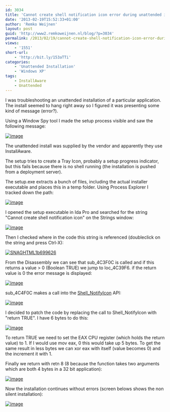 ```yaml
---
id: 3034
title: 'Cannot create shell notification icon error during unattended install'
date: '2013-02-19T15:52:33+01:00'
author: 'Remko Weijnen'
layout: post
guid: 'http://www2.remkoweijnen.nl/blog/?p=3034'
permalink: /2013/02/19/cannot-create-shell-notification-icon-error-during-unattended-install/
views:
    - '1551'
short-url:
    - 'http://bit.ly/153aTTi'
categories:
    - 'Unattended Installation'
    - 'Windows XP'
tags:
    - InstallAware
    - Unattended
---
```


I was troubleshooting an unattended installation of a particular application. The install seemed to hang right away so I figured it was presenting some kind of message (error?).

Using a Window Spy tool I made the setup process visible and saw the following message:

[![image](http://192.168.40.25:8081/wp-content/uploads/2013/02/image_thumb.png "image")](http://192.168.40.25:8081/wp-content/uploads/2013/02/image.png)

The unattended install was supplied by the vendor and apparently they use InstallAware.

The setup tries to create a Tray Icon, probably a setup progress indicator, but this fails because there is no shell running (the installation is pushed from a deployment server).

The setup.exe extracts a bunch of files, including the actual installer executable and places this in a temp folder. Using Process Explorer I tracked down the path:

[![image](http://192.168.40.25:8081/wp-content/uploads/2013/02/image_thumb1.png "image")](http://192.168.40.25:8081/wp-content/uploads/2013/02/image1.png)

I opened the setup executable in Ida Pro and searched for the string "Cannot create shell notification icon" on the Strings window:

[![image](http://192.168.40.25:8081/wp-content/uploads/2013/02/image_thumb2.png "image")](http://192.168.40.25:8081/wp-content/uploads/2013/02/image2.png)

Then I checked where in the code this string is referenced (doubleclick on the string and press Ctrl-X):

[![SNAGHTML1b699626](http://192.168.40.25:8081/wp-content/uploads/2013/02/SNAGHTML1b699626_thumb.png "SNAGHTML1b699626")](http://192.168.40.25:8081/wp-content/uploads/2013/02/SNAGHTML1b699626.png)

From the Disassembly we can see that sub\_4C3F0C is called and if this returns a value &gt; 0 (Boolean TRUE) we jump to loc\_4C39F6. if the return value is 0 the error message is displayed:

[![image](http://192.168.40.25:8081/wp-content/uploads/2013/02/image_thumb3.png "image")](http://192.168.40.25:8081/wp-content/uploads/2013/02/image3.png)

sub\_4C4F0C makes a call into the [Shell\_NotifyIcon](http://msdn.microsoft.com/en-us/library/windows/desktop/bb762159%28v=vs.85%29.aspx) API:

[![image](http://192.168.40.25:8081/wp-content/uploads/2013/02/image_thumb4.png "image")](http://192.168.40.25:8081/wp-content/uploads/2013/02/image4.png)

I decided to patch the code by replacing the call to Shell\_NotifyIcon with "return TRUE". I have 6 bytes to do this:

[![image](http://192.168.40.25:8081/wp-content/uploads/2013/02/image_thumb5.png "image")](http://192.168.40.25:8081/wp-content/uploads/2013/02/image5.png)

To return TRUE we need to set the EAX CPU register (which holds the return value) to 1. If I would use mov eax, 0 this would take up 5 bytes. To get the same result in less bytes we can xor eax with itself (value becomes 0) and the increment it with 1.

Finally we return with retn 8 (8 because the function takes two arguments which are both 4 bytes in a 32 bit application):

[![image](http://192.168.40.25:8081/wp-content/uploads/2013/02/image_thumb6.png "image")](http://192.168.40.25:8081/wp-content/uploads/2013/02/image6.png)

Now the installation continues without errors (screen belows shows the non silent installation):

[![image](http://192.168.40.25:8081/wp-content/uploads/2013/02/image_thumb7.png "image")](http://192.168.40.25:8081/wp-content/uploads/2013/02/image7.png)